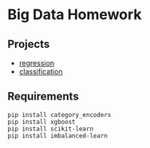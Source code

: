 # Big Data Homework

## Projects

- [regression](./src/regression.ipynb)
- [classification](./src/classification.ipynb)

## Requirements

```shell
pip install category_encoders
pip install xgboost
pip install scikit-learn
pip install imbalanced-learn
```
